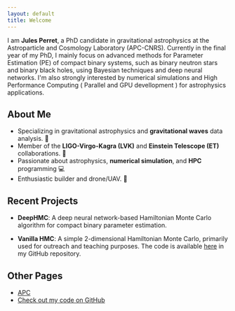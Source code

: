 ```yaml
---
layout: default
title: Welcome
---
```



I am **Jules Perret**, a PhD candidate in gravitational astrophysics at the Astroparticle and Cosmology Laboratory (APC-CNRS). Currently in the final year of my PhD, I mainly focus on advanced methods for Parameter Estimation (PE) of compact binary systems, such as binary neutron stars and binary black holes, using Bayesian techniques and deep neural networks. I'm also strongly interested by numerical simulations and High Performance Computing ( Parallel and GPU devellopment ) for astrophysics applications.


## About Me
- Specializing in gravitational astrophysics and **gravitational waves** data analysis. 🔭
- Member of the **LIGO-Virgo-Kagra (LVK)** and **Einstein Telescope (ET)** collaborations. 💫
- Passionate about astrophysics, **numerical simulation**, and **HPC** programming 💻
- Enthusiastic builder and drone/UAV. 🚀


## Recent Projects
- **DeepHMC**: A deep neural network-based Hamiltonian Monte Carlo algorithm for compact binary parameter estimation.

- **Vanilla HMC**: A simple 2-dimensional Hamiltonian Monte Carlo, primarily used for outreach and teaching purposes. The code is available [here](./404.html) in my GitHub repository.




## Other Pages
-  [APC](https://apc.u-paris.fr/APC_CS/)
-  [Check out my code on GitHub](https://github.com/jperret21)
